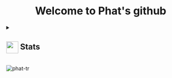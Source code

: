 <h1 align="center">Welcome to Phat's github</h1>





<details>
  <summary><h2> <img align="center" src="https://github.com/Phat-Tr/Phat-Tr/blob/main/icons/stats.gif" width="32"/> Stats</h2></summary>
  <div align="center">
    <img align="center" src="https://github-readme-stats.vercel.app/api?username=Phat-Tr&theme=tokyonight&hide_border=false&include_all_commits=true&count_private=false" width=48/><br/>
    ![](https://github-readme-streak-stats.herokuapp.com/?user=Phat-Tr&theme=tokyonight&hide_border=false)<br/>
    ![](https://github-readme-stats.vercel.app/api/top-langs/?username=Phat-Tr&theme=tokyonight&hide_border=false&include_all_commits=true&count_private=false&layout=compact)<br/>
    ![](https://github-readme-activity-graph.vercel.app/graph?username=Phat-Tr&theme=tokyo-night)
  </div>
</details>
<p align="left"> <img src="https://komarev.com/ghpvc/?username=phat-tr&label=Profile%20views&color=0e75b6&style=flat" alt="phat-tr" /> </p>
